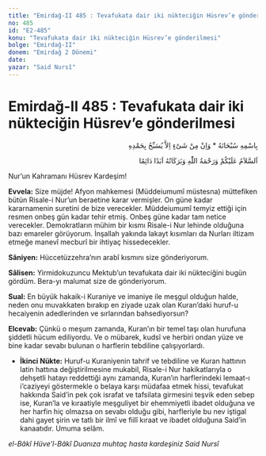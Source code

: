 ```yaml
---
title: "Emirdağ-II 485 : Tevafukata dair iki nükteciğin Hüsrev’e gönderilmesi"
no: 485
id: "E2-485"
konu: "Tevafukata dair iki nükteciğin Hüsrev’e gönderilmesi"
bolge: "Emirdağ-II"
donem: "Emirdağ 2 Dönemi"
date: 
yazar: "Said Nursî"
---
```


# Emirdağ-II 485 : Tevafukata dair iki nükteciğin Hüsrev’e gönderilmesi

<p class="arabic" dir="rtl" title="Meal: “Subhân Allah’ın adıyla” * “Hiçbir şey yoktur ki O'nu hamd ile tesbih etmesin” [İsrâ 17:44]">بِاسْمِهِ سُبْحَانَهُ * وَاِنْ مِنْ شَىْءٍ اِلاَّ يُسَبِّحُ بِحَمْدِهِ</p>

<p class="arabic" dir="rtl" title="Meal: “Allah’ın selâmı, rahmeti ve bereketleri, ebedî ve dâimî olarak üzerinize olsun.”">اَلسَّلاَمُ عَلَيْكُمْ وَرَحْمَةُ اللّٰهِ وَبَرَكَاتُهُ اَبَدًا دَائِمًا</p>

Nur’un Kahramanı Hüsrev Kardeşim!

**Evvela:** Size müjde! Afyon mahkemesi (Müddeiumumî müstesna) müttefiken bütün Risale-i Nur’un beraetine karar vermişler. On güne kadar kararnamenin suretini de bize verecekler. Müddeiumumî temyiz ettiği için resmen onbeş gün kadar tehir etmiş. Onbeş güne kadar tam netice verecekler. Demokratların mühim bir kısmı Risale-i Nur lehinde olduğuna bazı emareler görüyorum. İnşallah yakında lakayt kısımları da Nurları iltizam etmeğe manevî mecburî bir ihtiyaç hissedecekler.

**Sâniyen:** Hüccetüzzehra’nın arabî kısmını size gönderiyorum.

**Sâlisen:** Yirmidokuzuncu Mektub’un tevafukata dair iki nükteciğini bugün gördüm. Bera-yı malumat size de gönderiyorum.

**Sual:** En büyük hakaik-i Kuraniye ve imaniye ile meşgul olduğun halde, neden onu muvakkaten bırakıp en ziyade uzak olan Kuran’daki huruf-u hecaiyenin adedlerinden ve sırlarından bahsediyorsun?

**Elcevab:** Çünkü o meşum zamanda, Kuran’ın bir temel taşı olan hurufuna şiddetli hücum ediliyordu. Ve o mübarek, kudsî ve herbiri ondan yüze ve bine kadar sevabı bulunan o harflerin tebdiline çalışıyorlardı.

- **İkinci Nükte:** Huruf-u Kuraniyenin tahrif ve tebdiline ve Kuran hattının latin hattına değiştirilmesine mukabil, Risale-i Nur hakikatlarıyla o dehşetli hatayı reddettiği aynı zamanda, Kuran’ın harflerindeki lemaat-ı i’caziyeyi göstermekle o belaya karşı müdafaa etmek hissi, tevafukat hakkında Said’in pek çok israfat ve tafsilata girmesini teşvik eden sebep ise, Kuran’la ve kıraatiyle meşguliyet bir ehemmiyetli ibadet olduğuna ve her harfin hiç olmazsa on sevabı olduğu gibi, harfleriyle bu nev iştigal dahi gayet şirin ve tatlı bir ilmî ve fiilî kıraat ve ibadet olduğuna Said’in kanaatıdır. Umuma selâm.

*el-Bâkî Hüve’l-Bâkî*
*Duanıza muhtaç hasta kardeşiniz*
*Said Nursî*
